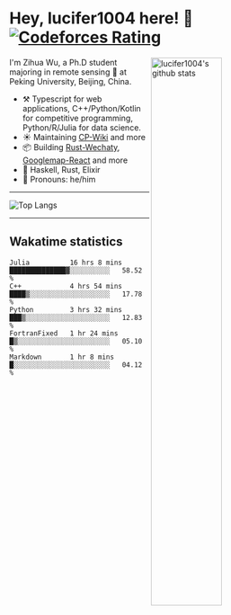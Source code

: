 # Hey, lucifer1004 here! :wave: [![Codeforces Rating](https://cfrating.ihcr.top/?user=lucifer1004&style=flat-square)](https://codeforces.com/profile/lucifer1004)

<img width="50%" align="right" alt="lucifer1004's github stats" src="https://github-readme-stats.vercel.app/api?username=lucifer1004&show_icons=true">

I'm Zihua Wu, a Ph.D student majoring in remote sensing :satellite: at Peking University, Beijing, China.

- :hammer_and_pick: Typescript for web applications, C++/Python/Kotlin for competitive programming, Python/R/Julia for data science.
- :sunny: Maintaining [CP-Wiki](https://cp-wiki.vercel.app) and more 
- :package: Building [Rust-Wechaty](https://github.com/wechaty/rust-wechaty), [Googlemap-React](https://github.com/googlemap-react/googlemap-react) and more
- :seedling: Haskell, Rust, Elixir
- :man: Pronouns: he/him

---

![Top Langs](https://github-readme-stats.vercel.app/api/top-langs/?username=lucifer1004&layout=compact)

---

## Wakatime statistics

<!--START_SECTION:waka-->
```text
Julia          16 hrs 8 mins   ██████████████▓░░░░░░░░░░   58.52 % 
C++            4 hrs 54 mins   ████▒░░░░░░░░░░░░░░░░░░░░   17.78 % 
Python         3 hrs 32 mins   ███▒░░░░░░░░░░░░░░░░░░░░░   12.83 % 
FortranFixed   1 hr 24 mins    █▒░░░░░░░░░░░░░░░░░░░░░░░   05.10 % 
Markdown       1 hr 8 mins     █░░░░░░░░░░░░░░░░░░░░░░░░   04.12 % 
```
<!--END_SECTION:waka-->
